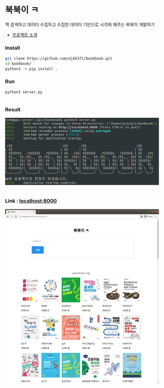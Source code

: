 # 북북이 ㅋ
책 검색하고 데이터 수집하고 수집한 데이터 기반으로 시각화 해주는 북북이 개발하기  
- [프로젝트 소개](https://www.judaengs.dev/bookbook)

### Install
```bash
git clone https://github.com/ojkk371/bookbook.git
cd bookbook/
python3 -m pip install .
```

### Run
```bash
python3 server.py
```
#
### Result
![](./assets/server_run.png)
#
### Link : [localhost:8000](http://localhost:8000)
![](./assets/search.png)
